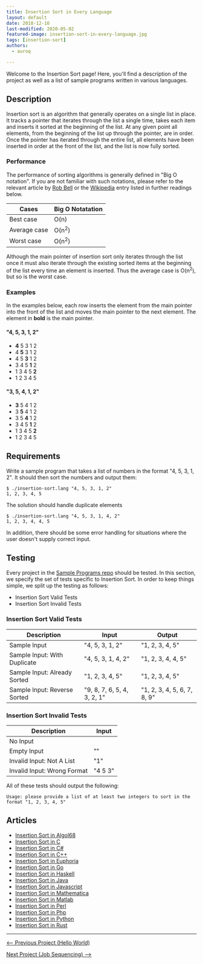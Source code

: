 ```yaml
---
title: Insertion Sort in Every Language 
layout: default
date: 2018-12-16
last-modified: 2020-05-02
featured-image: insertion-sort-in-every-language.jpg
tags: [insertion-sort]
authors:
  - auroq

---
```


Welcome to the Insertion Sort page! Here, you'll find a description of the project as well as a list of sample programs written in various languages.

## Description

Insertion sort is an algorithm that generally operates on a single list in place.
It tracks a pointer that iterates through the list a single time, takes each
item and inserts it sorted at the beginning of the list. At any given point
all elements, from the beginning of the list up through the pointer, are in order.
Once the pointer has iterated through the entire list, all elements have been inserted
in order at the front of the list, and the list is now fully sorted.

### Performance

The performance of sorting algorithms is generally defined in "Big O notation".
If you are not familiar with such notations, please refer to the relevant
article by [Rob Bell][1] or the [Wikipedia][2] entry listed in further readings below.

| Cases        | Big O Notatation |
| ------------ | ---------------- |
| Best case    | O(n)             |
| Average case | O(n<sup>2</sup>) |
| Worst case   | O(n<sup>2</sup>) |

Although the main pointer of insertion sort only iterates through the list once
it must also iterate through the existing sorted items at the beginning of the list
every time an element is inserted. Thus the average case is O(n<sup>2</sup>), but so
is the worst case.


### Examples

In the examples below, each row inserts the element from the main pointer 
into the front of the list and moves the main pointer to the next element.
The element in __bold__ is the main pointer.

#### "4, 5, 3, 1, 2"

- __4__   5     3     1     2   
-   4   __5__   3     1     2   
-   4     5   __3__   1     2   
-   3     4     5   __1__   2   
-   1     3     4     5   __2__ 
-   1     2     3     4     5    

#### "3, 5, 4, 1, 2"

- __3__   5     4     1     2   
-   3   __5__   4     1     2   
-   3     5   __4__   1     2   
-   3     4     5   __1__   2   
-   1     3     4     5   __2__ 
-   1     2     3     4     5    

[1]: https://robbell.io/2009/06/a-beginners-guide-to-big-o-notation
[2]: https://en.wikipedia.org/wiki/Big_O_notation


## Requirements

Write a sample program that takes a list of numbers in the format "4, 5, 3, 1, 2".
It should then sort the numbers and output them:

```console
$ ./insertion-sort.lang "4, 5, 3, 1, 2"
1, 2, 3, 4, 5
```

The solution should handle duplicate elements

```console
$ ./insertion-sort.lang "4, 5, 3, 1, 4, 2"
1, 2, 3, 4, 4, 5
```

In addition, there should be some error handling for situations where the user
doesn't supply correct input.


## Testing

Every project in the [Sample Programs repo](https://github.com/TheRenegadeCoder/sample-programs) should be tested.
In this section, we specify the set of tests specific to Insertion Sort.
In order to keep things simple, we split up the testing as follows:

- Insertion Sort Valid Tests
- Insertion Sort Invalid Tests

### Insertion Sort Valid Tests

| Description | Input | Output |
| ----------- | ----- | ------ |
| Sample Input | "4, 5, 3, 1, 2" | "1, 2, 3, 4, 5" |
| Sample Input: With Duplicate | "4, 5, 3, 1, 4, 2" | "1, 2, 3, 4, 4, 5" |
| Sample Input: Already Sorted | "1, 2, 3, 4, 5" | "1, 2, 3, 4, 5" |
| Sample Input: Reverse Sorted | "9, 8, 7, 6, 5, 4, 3, 2, 1" | "1, 2, 3, 4, 5, 6, 7, 8, 9" |

### Insertion Sort Invalid Tests

| Description | Input |
| ----------- | ----- |
| No Input |  |
| Empty Input | "" |
| Invalid Input: Not A List | "1" |
| Invalid Input: Wrong Format | "4 5 3" |

All of these tests should output the following:

```
Usage: please provide a list of at least two integers to sort in the format "1, 2, 3, 4, 5"
```


## Articles

- [Insertion Sort in Algol68](https://rzuckerm.github.io/sample-programs-website-copy/projects/insertion-sort/algol68)
- [Insertion Sort in C](https://rzuckerm.github.io/sample-programs-website-copy/projects/insertion-sort/c)
- [Insertion Sort in C#](https://rzuckerm.github.io/sample-programs-website-copy/projects/insertion-sort/c-sharp)
- [Insertion Sort in C++](https://rzuckerm.github.io/sample-programs-website-copy/projects/insertion-sort/c-plus-plus)
- [Insertion Sort in Euphoria](https://rzuckerm.github.io/sample-programs-website-copy/projects/insertion-sort/euphoria)
- [Insertion Sort in Go](https://rzuckerm.github.io/sample-programs-website-copy/projects/insertion-sort/go)
- [Insertion Sort in Haskell](https://rzuckerm.github.io/sample-programs-website-copy/projects/insertion-sort/haskell)
- [Insertion Sort in Java](https://rzuckerm.github.io/sample-programs-website-copy/projects/insertion-sort/java)
- [Insertion Sort in Javascript](https://rzuckerm.github.io/sample-programs-website-copy/projects/insertion-sort/javascript)
- [Insertion Sort in Mathematica](https://rzuckerm.github.io/sample-programs-website-copy/projects/insertion-sort/mathematica)
- [Insertion Sort in Matlab](https://rzuckerm.github.io/sample-programs-website-copy/projects/insertion-sort/matlab)
- [Insertion Sort in Perl](https://rzuckerm.github.io/sample-programs-website-copy/projects/insertion-sort/perl)
- [Insertion Sort in Php](https://rzuckerm.github.io/sample-programs-website-copy/projects/insertion-sort/php)
- [Insertion Sort in Python](https://rzuckerm.github.io/sample-programs-website-copy/projects/insertion-sort/python)
- [Insertion Sort in Rust](https://rzuckerm.github.io/sample-programs-website-copy/projects/insertion-sort/rust)

***

<nav class="project-nav">

<div id="prev" markdown="1">

[<-- Previous Project (Hello World)](https://rzuckerm.github.io/sample-programs-website-copy/projects/hello-world)

</div>

<div id="next" markdown="1">

[Next Project (Job Sequencing) -->](https://rzuckerm.github.io/sample-programs-website-copy/projects/job-sequencing)

</div>

</nav>